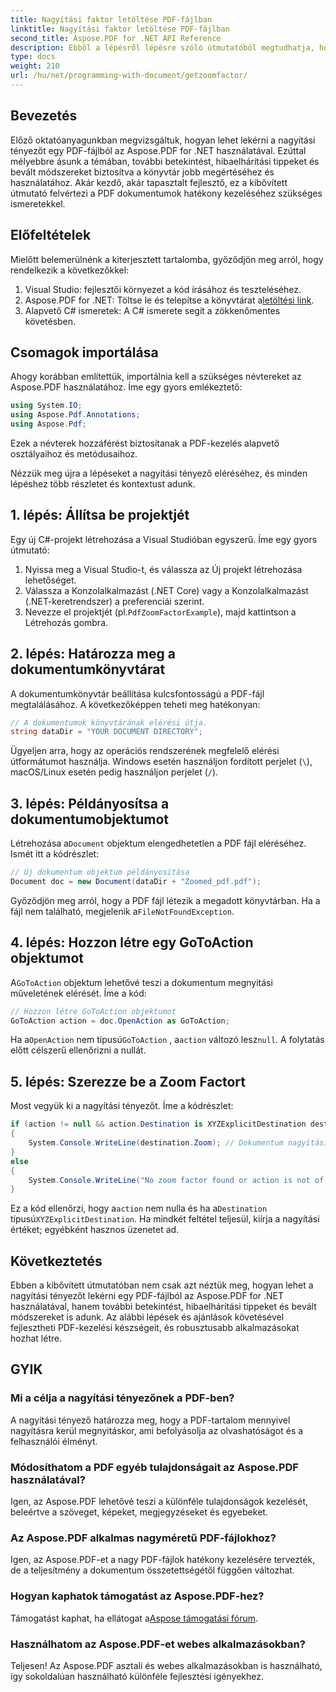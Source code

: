 ```yaml
---
title: Nagyítási faktor letöltése PDF-fájlban
linktitle: Nagyítási faktor letöltése PDF-fájlban
second_title: Aspose.PDF for .NET API Reference
description: Ebből a lépésről lépésre szóló útmutatóból megtudhatja, hogyan használja az Aspose.PDF for .NET fájlt a PDF-fájl nagyítási tényezőjének megjelenítéséhez.
type: docs
weight: 210
url: /hu/net/programming-with-document/getzoomfactor/
---
```

## Bevezetés

Előző oktatóanyagunkban megvizsgáltuk, hogyan lehet lekérni a nagyítási tényezőt egy PDF-fájlból az Aspose.PDF for .NET használatával. Ezúttal mélyebbre ásunk a témában, további betekintést, hibaelhárítási tippeket és bevált módszereket biztosítva a könyvtár jobb megértéséhez és használatához. Akár kezdő, akár tapasztalt fejlesztő, ez a kibővített útmutató felvértezi a PDF dokumentumok hatékony kezeléséhez szükséges ismeretekkel.

## Előfeltételek

Mielőtt belemerülnénk a kiterjesztett tartalomba, győződjön meg arról, hogy rendelkezik a következőkkel:

1. Visual Studio: fejlesztői környezet a kód írásához és teszteléséhez.
2. Aspose.PDF for .NET: Töltse le és telepítse a könyvtárat a[letöltési link](https://releases.aspose.com/pdf/net/).
3. Alapvető C# ismeretek: A C# ismerete segít a zökkenőmentes követésben.

## Csomagok importálása

Ahogy korábban említettük, importálnia kell a szükséges névtereket az Aspose.PDF használatához. Íme egy gyors emlékeztető:

```csharp
using System.IO;
using Aspose.Pdf.Annotations;
using Aspose.Pdf;
```

Ezek a névterek hozzáférést biztosítanak a PDF-kezelés alapvető osztályaihoz és metódusaihoz.

Nézzük meg újra a lépéseket a nagyítási tényező eléréséhez, és minden lépéshez több részletet és kontextust adunk.

## 1. lépés: Állítsa be projektjét

Egy új C#-projekt létrehozása a Visual Studióban egyszerű. Íme egy gyors útmutató:

1. Nyissa meg a Visual Studio-t, és válassza az Új projekt létrehozása lehetőséget.
2. Válassza a Konzolalkalmazást (.NET Core) vagy a Konzolalkalmazást (.NET-keretrendszer) a preferenciái szerint.
3.  Nevezze el projektjét (pl.`PdfZoomFactorExample`), majd kattintson a Létrehozás gombra.

## 2. lépés: Határozza meg a dokumentumkönyvtárat

A dokumentumkönyvtár beállítása kulcsfontosságú a PDF-fájl megtalálásához. A következőképpen teheti meg hatékonyan:

```csharp
// A dokumentumok könyvtárának elérési útja.
string dataDir = "YOUR DOCUMENT DIRECTORY";
```

Ügyeljen arra, hogy az operációs rendszerének megfelelő elérési útformátumot használja. Windows esetén használjon fordított perjelet (`\`), macOS/Linux esetén pedig használjon perjelet (`/`).

## 3. lépés: Példányosítsa a dokumentumobjektumot

Létrehozása a`Document` objektum elengedhetetlen a PDF fájl eléréséhez. Ismét itt a kódrészlet:

```csharp
// Új dokumentum objektum példányosítása
Document doc = new Document(dataDir + "Zoomed_pdf.pdf");
```

 Győződjön meg arról, hogy a PDF fájl létezik a megadott könyvtárban. Ha a fájl nem található, megjelenik a`FileNotFoundException`.

## 4. lépés: Hozzon létre egy GoToAction objektumot

 A`GoToAction` objektum lehetővé teszi a dokumentum megnyitási műveletének elérését. Íme a kód:

```csharp
// Hozzon létre GoToAction objektumot
GoToAction action = doc.OpenAction as GoToAction;
```

 Ha a`OpenAction` nem típusú`GoToAction` , a`action` változó lesz`null`. A folytatás előtt célszerű ellenőrizni a nullát.

## 5. lépés: Szerezze be a Zoom Factort

Most vegyük ki a nagyítási tényezőt. Íme a kódrészlet:

```csharp
if (action != null && action.Destination is XYZExplicitDestination destination)
{
    System.Console.WriteLine(destination.Zoom); // Dokumentum nagyítási értéke;
}
else
{
    System.Console.WriteLine("No zoom factor found or action is not of type GoToAction.");
}
```

 Ez a kód ellenőrzi, hogy a`action` nem nulla és ha a`Destination` típusú`XYZExplicitDestination`. Ha mindkét feltétel teljesül, kiírja a nagyítási értéket; egyébként hasznos üzenetet ad.

## Következtetés

Ebben a kibővített útmutatóban nem csak azt néztük meg, hogyan lehet a nagyítási tényezőt lekérni egy PDF-fájlból az Aspose.PDF for .NET használatával, hanem további betekintést, hibaelhárítási tippeket és bevált módszereket is adunk. Az alábbi lépések és ajánlások követésével fejlesztheti PDF-kezelési készségeit, és robusztusabb alkalmazásokat hozhat létre.

## GYIK

### Mi a célja a nagyítási tényezőnek a PDF-ben?
A nagyítási tényező határozza meg, hogy a PDF-tartalom mennyivel nagyításra kerül megnyitáskor, ami befolyásolja az olvashatóságot és a felhasználói élményt.

### Módosíthatom a PDF egyéb tulajdonságait az Aspose.PDF használatával?
Igen, az Aspose.PDF lehetővé teszi a különféle tulajdonságok kezelését, beleértve a szöveget, képeket, megjegyzéseket és egyebeket.

### Az Aspose.PDF alkalmas nagyméretű PDF-fájlokhoz?
Igen, az Aspose.PDF-et a nagy PDF-fájlok hatékony kezelésére tervezték, de a teljesítmény a dokumentum összetettségétől függően változhat.

### Hogyan kaphatok támogatást az Aspose.PDF-hez?
 Támogatást kaphat, ha ellátogat a[Aspose támogatási fórum](https://forum.aspose.com/c/pdf/10).

### Használhatom az Aspose.PDF-et webes alkalmazásokban?
Teljesen! Az Aspose.PDF asztali és webes alkalmazásokban is használható, így sokoldalúan használható különféle fejlesztési igényekhez.